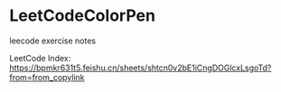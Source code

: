 # LeetCodeColorPen
leecode exercise notes

LeetCode Index: https://bpmkr631t5.feishu.cn/sheets/shtcn0v2bE1iCngDOGlcxLsgoTd?from=from_copylink